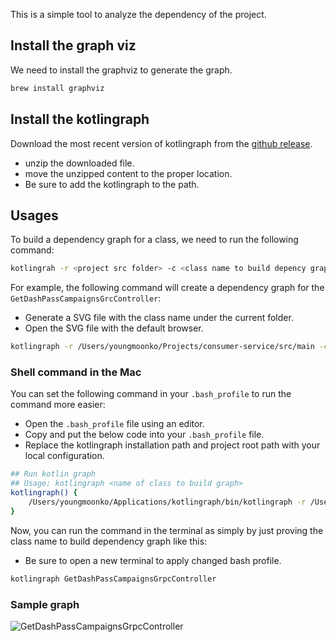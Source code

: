 This is a simple tool to analyze the dependency of the project.

## Install the graph viz
We need to install the graphviz to generate the graph.
```bash
brew install graphviz
```
## Install the kotlingraph
Download the most recent version of kotlingraph from the [github release](https://github.com/YoungMoon-DoorDash/kotlingraph/tree/master/release).
 - unzip the downloaded file.
 - move the unzipped content to the proper location.
 - Be sure to add the kotlingraph to the path.

## Usages

To build a dependency graph for a class, we need to run the following command:

```bash
kotlingrah -r <project src folder> -c <class name to build depency graph>
```

For example, the following command will create a dependency graph for the ```GetDashPassCampaignsGrcController```:
- Generate a SVG file with the class name under the current folder.
- Open the SVG file with the default browser.

```bash
kotlingraph -r /Users/youngmoonko/Projects/consumer-service/src/main -c GetDashPassCampaignsGrpcController
```

### Shell command in the Mac
You can set the following command in your ```.bash_profile``` to run the command more easier:
- Open the ```.bash_profile``` file using an editor.
- Copy and put the below code into your ```.bash_profile``` file.
- Replace the kotlingraph installation path and project root path with your local configuration.

```bash
## Run kotlin graph
## Usage: kotlingraph <name of class to build graph>
kotlingraph() {
    /Users/youngmoonko/Applications/kotlingraph/bin/kotlingraph -r /Users/youngmoonko/Projects/consumer-service/src/main/kotlin -c $1
}
```

Now, you can run the command in the terminal as simply by just proving the class name to build dependency graph like this:
- Be sure to open a new terminal to apply changed bash profile.
```bash
kotlingraph GetDashPassCampaignsGrpcController
```
### Sample graph
![GetDashPassCampaignsGrpcController](https://github.com/YoungMoon-DoorDash/kotlingraph/assets/122405315/098b9643-8e2c-421a-8cd6-1a93e7c83550)
